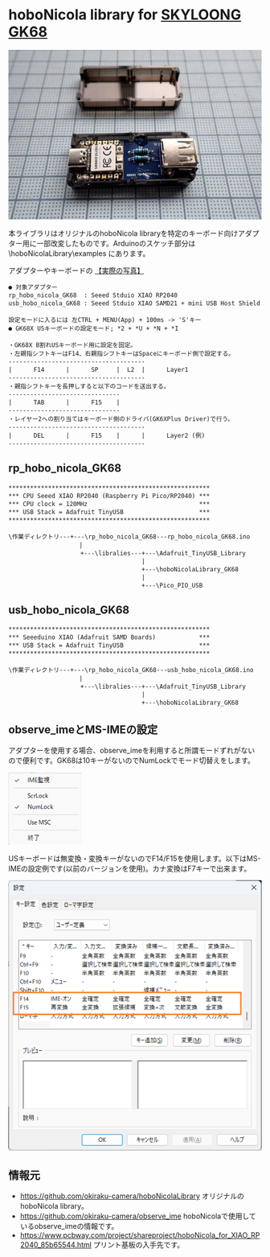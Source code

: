 # hoboNicola library for [SKYLOONG GK68](https://skyloongtech.com/skyloong-gk68/ref/13/)

![](assets/images/RP2040_adapter.jpg)

本ライブラリはオリジナルのhoboNicola libraryを特定のキーボード向けアダプター用に一部改変したものです。Arduinoのスケッチ部分は \hoboNicolaLibrary\examples にあります。

アダプターやキーボードの [【実際の写真】](./assets/hobonicola_gallery.md)

	● 対象アダプター
	rp_hobo_nicola_GK68  : Seeed Stduio XIAO RP2040
	usb_hobo_nicola_GK68 : Seeed Stduio XIAO SAMD21 + mini USB Host Shield

	設定モードに入るには 左CTRL + MENU(App) + 100ms -> 'S'キー
	● GK68X USキーボードの設定モード; *2 + *U + *N + *I

	・GK68X B割れUSキーボード用に設定を固定。
	・左親指シフトキーはF14、右親指シフトキーはSpaceにキーボード側で設定する。
	--------------------------------------
	|      F14      |      SP     |  L2  |		Layer1
	--------------------------------------
	・親指シフトキーを長押しすると以下のコードを送出する。
	-------------------------------
	|      TAB      |      F15    | 
	-------------------------------
	・レイヤー2への割り当てはキーボード側のドライバ(GK6XPlus Driver)で行う。
	--------------------------------------
	|      DEL      |      F15    |      |		Layer2 (例)
	--------------------------------------

## rp_hobo_nicola_GK68

	********************************************************
	*** CPU Seeed XIAO RP2040 (Raspberry Pi Pico/RP2040) ***
	*** CPU clock = 120MHz                               ***
	*** USB Stack = Adafruit TinyUSB                     ***
	********************************************************

	\作業ディレクトリ---+---\rp_hobo_nicola_GK68---rp_hobo_nicola_GK68.ino
	　                  |
	                    +---\libralies---+---\Adafruit_TinyUSB_Library
	                                     |
	                                     +---\hoboNicolaLibrary_GK68
	                                     |
	                                     +---\Pico_PIO_USB
## usb_hobo_nicola_GK68

	********************************************************
	*** Seeeduino XIAO (Adafruit SAMD Boards)            ***
	*** USB Stack = Adafruit TinyUSB                     ***
	********************************************************

	\作業ディレクトリ---+---\rp_hobo_nicola_GK68---usb_hobo_nicola_GK68.ino
	　                  |
	                    +---\libralies---+---\Adafruit_TinyUSB_Library
	                                     |
	                                     +---\hoboNicolaLibrary_GK68

## observe_imeとMS-IMEの設定

アダプターを使用する場合、observe_imeを利用すると所謂モードずれがないので便利です。GK68は10キーがないのでNumLockでモード切替えをします。

![](assets/images/observe_ime_num.png)

USキーボードは無変換・変換キーがないのでF14/F15を使用します。以下はMS-IMEの設定例です(以前のバージョンを使用)。カナ変換はF7キーで出来ます。

![](assets/images/ms_ime.png)


## 情報元
* https://github.com/okiraku-camera/hoboNicolaLibrary オリジナルのhoboNicola library。 
* https://github.com/okiraku-camera/observe_ime hoboNicolaで使用しているobserve_imeの情報です。
* https://www.pcbway.com/project/shareproject/hoboNicola_for_XIAO_RP2040_85b65544.html プリント基板の入手先です。


